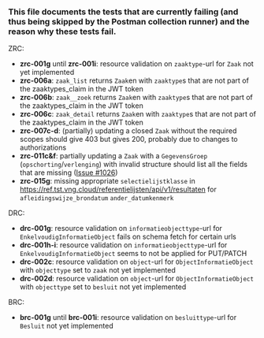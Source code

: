 ### This file documents the tests that are currently failing (and thus being skipped by the Postman collection runner) and the reason why these tests fail.

ZRC:
- **zrc-001g** until **zrc-001i**: resource validation on `zaaktype`-url for `Zaak` not yet implemented
- **zrc-006a**: `zaak_list` returns `Zaak`en with `zaaktype`s that are not part of the zaaktypes_claim in the JWT token  
- **zrc-006b**: `zaak__zoek` returns `Zaak`en with `zaaktype`s that are not part of the zaaktypes_claim in the JWT token  
- **zrc-006c**: `zaak_detail` returns `Zaak`en with `zaaktype`s that are not part of the zaaktypes_claim in the JWT token
- **zrc-007c-d**: (partially) updating a closed `Zaak` without the required scopes should give 403 but gives 200, probably due to changes to authorizations
- **zrc-011c&f**: partially updating a `Zaak` with a `GegevensGroep` (`opschorting`/`verlenging`) with invalid structure should list all the fields that are missing ([Issue #1026](https://github.com/VNG-Realisatie/gemma-zaken/issues/1026))
- **zrc-015g**: missing appropriate `selectielijstklasse` in https://ref.tst.vng.cloud/referentielijsten/api/v1/resultaten for `afleidingswijze_brondatum` `ander_datumkenmerk`

DRC:
- **drc-001g**: resource validation on `informatieobjecttype`-url for `EnkelvoudigInformatieObject` fails on schema fetch for certain urls
- **drc-001h-i**: resource validation on `informatieobjecttype`-url for `EnkelvoudigInformatieObject` seems to not be applied for PUT/PATCH
- **drc-002c**: resource validation on `object`-url for `ObjectInformatieObject` with `objecttype` set to `zaak` not yet implemented
- **drc-002d**: resource validation on `object`-url for `ObjectInformatieObject` with `objecttype` set to `besluit` not yet implemented

BRC:
- **brc-001g** until **brc-001i**: resource validation on `besluittype`-url for `Besluit` not yet implemented
